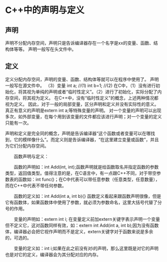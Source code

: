# C++中的声明与定义

## 声明

声明不分配内存空间，声明只是告诉编译器存在一个名字是xx的变量、函数、结构体等等。 
声明一般写在头文件中。

## 定义

定义分配内存空间，声明的变量、函数、结构体等就可以在程序中使用了。 
声明一般写在源文件中。 
（3）变量 
int a; //(1) 
int b=1; //(2) 
在C中，（1）没有进行初始化，将其视为单纯的声明或者“临时性定义”。（2）进行了初始化，实际分配了内存空间，将其视为定义。 
在C++中，没有“临时性定义”的概念，上述两种情况都视为定义。 
因此，对于一般的局部变量，区分声明和定义并没有实际性的意义。真正有意义的声明是extern int a;等特殊变量的声明。 
对一个变量的声明可以出现多次，如外部变量，在每个用到该变量的文件都应该进行声明；对一个变量的定义只能有一次。







声明和定义是完全同的概念，声明是告诉编译器“这个函数或者变量可以在哪找到，它的模样像什么”。而定义则是告诉编译器，“在这里建立变量或函数”，并且为它们分配内存空间。

　　函数声明与定义：

　　函数的声明如：int Add(int, int);函数声明就是给函数取名并指定函数的参数类型，返回值类型。值得注意的是，在C语言中，有一点跟C++不同，对于带空参数表的函数如：int func()；在C中代表可以带任意参数（任意类型，任意数量），而在C++中代表不带任何参数。

　　函数的定义如：int Add(int a, int b){} 函数定义看起来跟函数声明很像，但是它有函数体，如果函数体中使用了参数，就必须为参数命名，这里大括号代替了分号的作用。

　　变量的声明如：extern int i; 在变量定义前加extern关键字表示声明一个变量但不定义它，这对函数同样有效，如：extern int Add(int a, int b);因为没有函数体，编译器必会把它视作声明而不是定义，extern关键字对于函数来说是多余的，可选的。

　　变量的定义如：int i;如果在此之前没有对i的声明，那么这里既是对它的声明也是对它的定义，编译器会为其分配对应的内存。